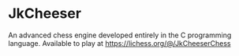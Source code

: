 # JkCheeser
An advanced chess engine developed entirely in the C programming language.
Available to play at https://lichess.org/@/JkCheeserChess
